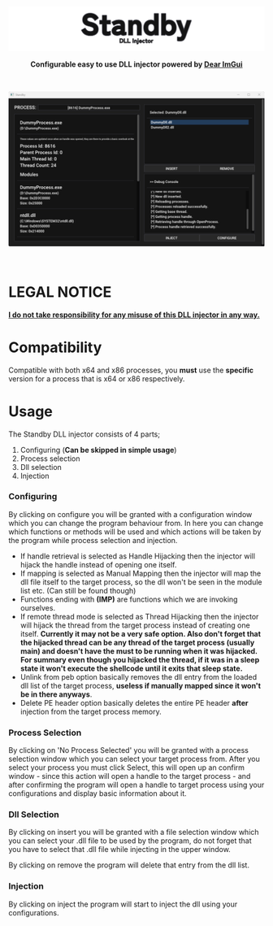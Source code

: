 ![STANDBY LOGO](Images/Logo.svg "STANDBY_LOGO")
<p align="center"><b>Configurable easy to use DLL injector powered by <a href="https://github.com/ocornut/imgui" target="_blank">Dear ImGui</a></b></p>

<br>
<p align="center">
<img src="https://github.com/paskalian/Standby/blob/master/Images/Menu.svg" alt="Menu"/>
</p>
<br>

# LEGAL NOTICE
<ins><b>I do not take responsibility for any misuse of this DLL injector in any way.</b></ins>

# Compatibility
Compatible with both x64 and x86 processes, you **must** use the **specific** version for a process that is x64 or x86 respectively.

# Usage

The Standby DLL injector consists of 4 parts;

1. Configuring (**Can be skipped in simple usage**)
2. Process selection
3. Dll selection
4. Injection

### Configuring
By clicking on configure you will be granted with a configuration window which you can change the program behaviour from. In here you can change which functions or methods will be used and which actions will be taken by the program while process selection and injection.

- If handle retrieval is selected as Handle Hijacking then the injector will hijack the handle instead of opening one itself.
- If mapping is selected as Manual Mapping then the injector will map the dll file itself to the target process, so the dll won't be seen in the module list etc. (Can still be found though)
- Functions ending with <b>(IMP)</b> are functions which we are invoking ourselves.
- If remote thread mode is selected as Thread Hijacking then the injector will hijack the thread from the target process instead of creating one itself. **Currently it may not be a very safe option. Also don't forget that the hijacked thread can be any thread of the target process (usually main) and doesn't have the must to be running when it was hijacked. For summary even though you hijacked the thread, if it was in a sleep state it won't execute the shellcode until it exits that sleep state.**
- Unlink from peb option basically removes the dll entry from the loaded dll list of the target process, <b>useless if manually mapped since it won't be in there anyways</b>.
- Delete PE header option basically deletes the entire PE header <b>after</b> injection from the target process memory.

### Process Selection

By clicking on 'No Process Selected' you will be granted with a process selection window which you can select your target process from. After you select your process you must click Select, this will open up an confirm window - since this action will open a handle to the target process - and after confirming the program will open a handle to target process using your configurations and display basic information about it.

### Dll Selection

By clicking on insert you will be granted with a file selection window which you can select your .dll file to be used by the program, do not forget that you have to select that .dll file while injecting in the upper window.

By clicking on remove the program will delete that entry from the dll list.

### Injection

By clicking on inject the program will start to inject the dll using your configurations.
